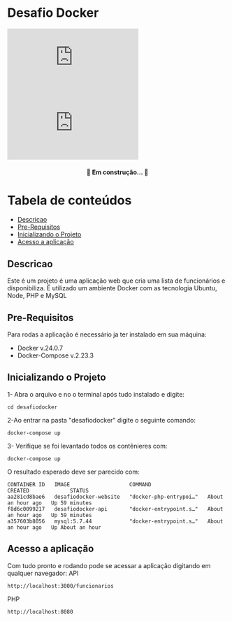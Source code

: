 # Desafio Docker
[![GitHub commits](https://badgen.net/github/commits/Naereen/Strapdown.js)](https://github.com/LeoFacB/Desafio)
[![GitHub latest commit](https://badgen.net/github/last-commit/Naereen/Strapdown.js)](https://github.com/LeoFacB/Desafio)

<h4 align="center"> 
	🚧   Em construção...  🚧
</h4>

Tabela de conteúdos
=================
<!--ts-->
   * [Descricao](#Descricao)
   * [Pre-Requisitos](#Pre-Requisitos)
   * [Inicializando o Projeto](#InicializandooProjeto)
   * [Acesso a aplicação](#Acessoaaplicaçao)
<!--te-->

## Descricao

Este é um projeto é uma aplicação web que cria uma lista de funcionários e disponibiliza. É utilizado um ambiente Docker com as tecnologia Ubuntu, Node, PHP e MySQL 

## Pre-Requisitos

Para rodas a aplicação é necessário ja ter instalado em sua máquina:

- Docker v.24.0.7
- Docker-Compose v.2.23.3

## Inicializando o Projeto

1- Abra o arquivo e no o terminal após tudo instalado e digite:
```
cd desafiodocker
```
2-Ao entrar na pasta "desafiodocker" digite o seguinte comando:
```
docker-compose up
```
3- Verifique se foi levantado todos os contênieres com:
```
docker-compose up
```
O resultado esperado deve ser parecido com:
```
CONTAINER ID   IMAGE                   COMMAND                  CREATED             STATUS            
aa281cd8bae6   desafiodocker-website   "docker-php-entrypoi…"   About an hour ago   Up 59 minutes     
f8d6c0099217   desafiodocker-api       "docker-entrypoint.s…"   About an hour ago   Up 59 minutes     
a357603b8056   mysql:5.7.44            "docker-entrypoint.s…"   About an hour ago   Up About an hour   
```

## Acesso a aplicação

Com tudo pronto e rodando pode se acessar a aplicação digitando em qualquer navegador: 
API
```
http://localhost:3000/funcionarios
```
PHP
```
http://localhost:8080
```
